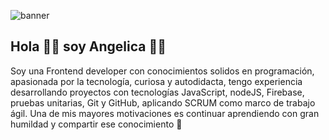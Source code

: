 ![banner](https://user-images.githubusercontent.com/70681219/214200802-4cf30dba-4da6-4d42-93f7-c7d7aaae5a38.jpg)

## Hola 👋👋 soy Angelica 👩‍💻

Soy una Frontend developer con conocimientos solidos en programación, apasionada por la tecnología, curiosa y autodidacta, tengo experiencia desarrollando proyectos con tecnologías JavaScript, nodeJS, Firebase, pruebas unitarias, Git y GitHub, aplicando SCRUM como marco de trabajo ágil. Una de mis mayores motivaciones es continuar aprendiendo con gran humildad y compartir ese conocimiento 🤍
